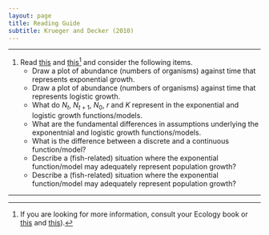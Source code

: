 ```yaml
---
layout: page
title: Reading Guide
subtitle: Krueger and Decker (2010)
---
```


----

1. Read [this](http://alexei.nfshost.com/PopEcol/lec5/explog.html) and [this](https://www.boundless.com/biology/textbooks/boundless-biology-textbook/population-and-community-ecology-45/environmental-limits-to-population-growth-251/exponential-population-growth-929-12185/)[^1] and consider the following items.
    * Draw a plot of abundance (numbers of organisms) against time that represents exponential growth.
    * Draw a plot of abundance (numbers of organisms) against time that represents logistic growth.
    * What do $N_{t}$, $N_{t+1}$, $N_{0}$, $r$ and $K$ represent in the exponential and logistic growth functions/models.
    * What are the fundamental differences in assumptions underlying the exponentnial and logistic growth functions/models.
    * What is the difference between a discrete and a continuous function/model?
    * Describe a (fish-related) situation where the exponential function/model may adequately represent population growth?
    * Describe a (fish-related) situation where the exponential function/model may adequately represent population growth?

----
[^1]: If you are looking for more information, consult your Ecology book or [this](http://vlab.amrita.edu/?sub=3&brch=65&sim=174&cnt=1) and [this](http://vlab.amrita.edu/?sub=3&brch=65&sim=1110&cnt=1)).
